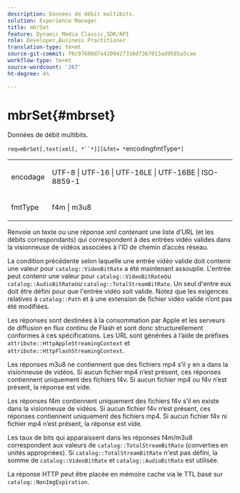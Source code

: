 ```yaml
---
description: Données de débit multibits.
solution: Experience Manager
title: mbrSet
feature: Dynamic Media Classic,SDK/API
role: Developer,Business Practitioner
translation-type: tm+mt
source-git-commit: f6c97606d7a4209427316d7367013ad9585a5cae
workflow-type: tm+mt
source-wordcount: '267'
ht-degree: 4%

---
```



# mbrSet{#mbrset}

Données de débit multibits.

`req=mbrSet[,text|xml[, *``*]][&fmt= *`encodingfmtType`*]`

<table id="simpletable_D2B8704E09B34337870A257CD7CB5C56"> 
 <tr class="strow"> 
  <td class="stentry"> <p><span class="codeph"><span class="varname"> encodage</span></span> </p> </td> 
  <td class="stentry"> <p><span class="codeph"> UTF-8 | UTF-16 | UTF-16LE | UTF-16BE | ISO-8859-1</span> </p></td> 
 </tr> 
 <tr class="strow"> 
  <td class="stentry"> <p><span class="codeph"><span class="varname"> fmtType</span></span> </p></td> 
  <td class="stentry"> <p><span class="codeph"> f4m | m3u8</span> </p></td> 
 </tr> 
</table>

Renvoie un texte ou une réponse xml contenant une liste d’URL (et les débits correspondants) qui correspondent à des entrées vidéo valides dans la visionneuse de vidéos associées à l’ID de chemin d’accès réseau.

La condition précédente selon laquelle une entrée vidéo valide doit contenir une valeur pour `catalog::VideoBitRate` a été maintenant assouplie. L&#39;entrée peut contenir une valeur pour `catalog::VideoBitRate`*ou* `catalog::AudioBitRate`*ou* `catalog::TotalStreamBitRate`. Un seul d&#39;entre eux doit être défini pour que l&#39;entrée vidéo soit valide. Notez que les exigences relatives à `catalog::Path` et à une extension de fichier vidéo valide n’ont pas été modifiées.

Les réponses sont destinées à la consommation par Apple et les serveurs de diffusion en flux continu de Flash et sont donc structurellement conformes à ces spécifications. Les URL sont générées à l’aide de préfixes `attribute::HttpAppleStreamingContext` et `attribute::HttpFlashStreamingContext`.

Les réponses m3u8 ne contiennent que des fichiers mp4 s’il y en a dans la visionneuse de vidéos. Si aucun fichier mp4 n’est présent, ces réponses contiennent uniquement des fichiers f4v. Si aucun fichier mp4 ou f4v n’est présent, la réponse est vide.

Les réponses f4m contiennent uniquement des fichiers f4v s’il en existe dans la visionneuse de vidéos. Si aucun fichier f4v n’est présent, ces réponses contiennent uniquement des fichiers mp4. Si aucun fichier f4v ni fichier mp4 n’est présent, la réponse est vide.

Les taux de bits qui apparaissent dans les réponses f4m/m3u8 correspondent aux valeurs de `catalog::TotalStreamBitRate` (converties en unités appropriées). Si `catalog::TotalStreamBitRate` n&#39;est pas défini, la somme de `catalog::VideoBitRate` et `catalog::AudioBitRate` est utilisée.

La réponse HTTP peut être placée en mémoire cache via le TTL basé sur `catalog::NonImgExpiration`.
